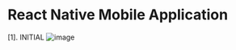 # React Native Mobile Application

[1]. INITIAL
![image](https://github.com/user-attachments/assets/13271a7f-eb5c-484b-ba52-d3e9a50da5b5)

